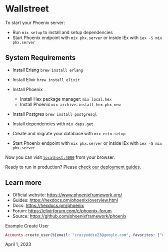 # Wallstreet

To start your Phoenix server:

- Run `mix setup` to install and setup dependencies
- Start Phoenix endpoint with `mix phx.server` or inside IEx with `iex -S mix phx.server`

## System Requirements

- Install Erlang `brew install erlang`
- Install Elixir `brew install elixir`
- Install Phoenix
  - Install Hex package manager: `mix local.hex`
  - Install Phoenix `mix archive.install hex phx_new`
- Install Postgres `brew install postgresql`

- Install dependencies with `mix deps.get`
- Create and migrate your database with `mix ecto.setup`
- Start Phoenix endpoint with `mix phx.server` or inside IEx with `iex -S mix phx.server`

Now you can visit [`localhost:4000`](http://localhost:4000) from your browser.

Ready to run in production? Please [check our deployment guides](https://hexdocs.pm/phoenix/deployment.html).

## Learn more

- Official website: https://www.phoenixframework.org/
- Guides: https://hexdocs.pm/phoenix/overview.html
- Docs: https://hexdocs.pm/phoenix
- Forum: https://elixirforum.com/c/phoenix-forum
- Source: https://github.com/phoenixframework/phoenix

Example Create User

```elixir
Accounts.create_user(%{email: "crazyeddie23@google.com", favorites: ["option3", "option4"], portfolio: %{aapl: 167.10, msft: 235.50, tsla: 321, ibm: 190.25}, name: "Eddie Van Relano"})
```

April 1, 2023
